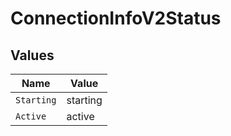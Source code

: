# ConnectionInfoV2Status


## Values

| Name       | Value      |
| ---------- | ---------- |
| `Starting` | starting   |
| `Active`   | active     |